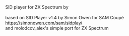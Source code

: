 SID player for ZX Spectrum by <br/>
<br/> based on SID Player v1.4 by Simon Owen for SAM Coupé
<br/> https://simonowen.com/sam/sidplay/
<br/> and molodcov_alex's simple port for ZX Spectrum
<br/> 


